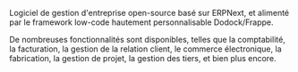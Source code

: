 Logiciel de gestion d'entreprise open-source basé sur ERPNext, et alimenté par le framework low-code hautement personnalisable Dodock/Frappe.

De nombreuses fonctionnalités sont disponibles, telles que la comptabilité, la facturation, la gestion de la relation client, le commerce électronique, la fabrication, la gestion de projet, la gestion des tiers, et bien plus encore.

